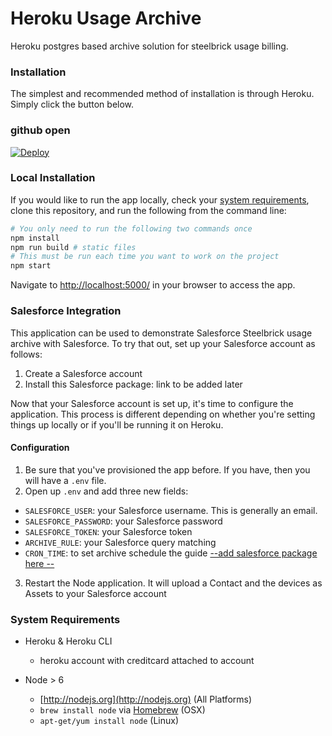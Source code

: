 # Heroku Usage Archive

Heroku postgres based archive solution for steelbrick usage billing.

### Installation

The simplest and recommended method of installation is through Heroku. Simply click the button below.

### github open
[![Deploy](https://www.herokucdn.com/deploy/button.png)](https://heroku.com/deploy?template=https://github.com/gowram/archive/tree/master)

### Local Installation

If you would like to run the app locally, check your [system requirements](#system-requirements), clone this
repository, and run the following from the command line:

```sh
# You only need to run the following two commands once
npm install
npm run build # static files
# This must be run each time you want to work on the project
npm start 
```

Navigate to <http://localhost:5000/> in your browser to access the app. 


### Salesforce Integration

This application can be used to demonstrate Salesforce Steelbrick usage archive with Salesforce.
To try that out, set up your Salesforce account as follows:

1. Create a Salesforce account
2. Install this Salesforce package: link to be added later

Now that your Salesforce account is set up, it's time to configure the application.
This process is different depending on whether you're setting things up locally
or if you'll be running it on Heroku.

#### Configuration

1. Be sure that you've provisioned the app before. If you have, then you will have
a `.env` file.
2. Open up `.env` and add three new fields:
  - `SALESFORCE_USER`: your Salesforce username. This is generally an email.
  - `SALESFORCE_PASSWORD`: your Salesforce password
  - `SALESFORCE_TOKEN`: your Salesforce token
  - `ARCHIVE_RULE`: your Salesforce query matching 
  - `CRON_TIME`: to set archive schedule 
    the guide [--add salesforce package here --]()
3. Restart the Node application. It will upload a Contact and the devices as Assets
  to your Salesforce account



### System Requirements

- Heroku &amp; Heroku CLI
  - heroku account with creditcard attached to account

- Node > 6
  - [http://nodejs.org](http://nodejs.org) (All Platforms)
  - `brew install node` via [Homebrew](http://brew.sh/) (OSX)
  - `apt-get/yum install node` (Linux)
